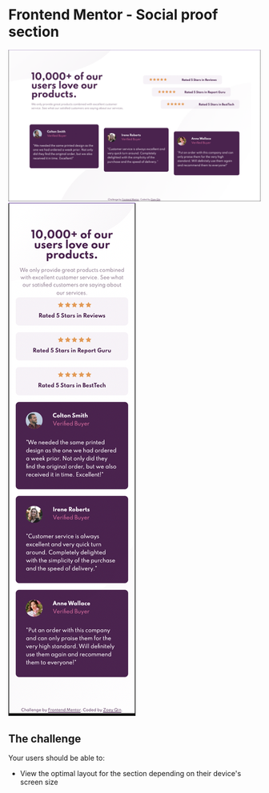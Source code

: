 # Frontend Mentor - Social proof section

![desktop](./design/desktop.png)
![mobile](./design/mobile.png)

## The challenge

Your users should be able to:

- View the optimal layout for the section depending on their device's screen size